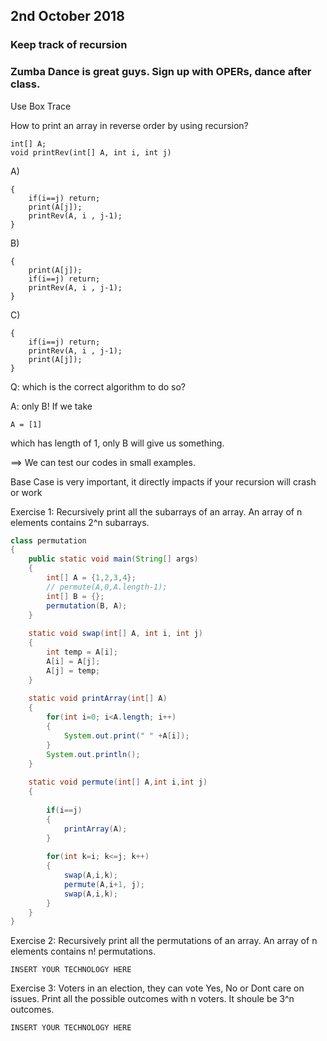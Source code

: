 ## 2nd October 2018 ##

### Keep track of recursion ####

### Zumba Dance is great guys. Sign up with OPERs, dance after class. ###

Use Box Trace

How to print an array in reverse order by using recursion?

```
int[] A;
void printRev(int[] A, int i, int j)
```

A)
```
{
    if(i==j) return;
    print(A[j]);
    printRev(A, i , j-1);
}
```
B)
```
{
    print(A[j]);
    if(i==j) return;
    printRev(A, i , j-1);
}
```
C)
```
{
    if(i==j) return;
    printRev(A, i , j-1);
    print(A[j]);
}
```

Q: which is the correct algorithm to do so?

A: only B! If we take 
```
A = [1]
```
which has length of 1, only B will give us something.

==> We can test our codes in small examples.


Base Case is very important, it directly impacts if your recursion will crash or work

Exercise 1: Recursively print all the subarrays of an array. An array of n elements contains 2^n subarrays.

```java
class permutation
{
    public static void main(String[] args)
    {
        int[] A = {1,2,3,4};
        // permute(A,0,A.length-1);
        int[] B = {};
        permutation(B, A);
    }
    
    static void swap(int[] A, int i, int j)
    {
        int temp = A[i];
        A[i] = A[j];
        A[j] = temp;
    }
    
    static void printArray(int[] A)
    {
        for(int i=0; i<A.length; i++)
        {
            System.out.print(" " +A[i]); 
        }
        System.out.println();
    }
    
    static void permute(int[] A,int i,int j)
    {
        
        if(i==j)
        {
            printArray(A);
        }
        
        for(int k=i; k<=j; k++)
        {
            swap(A,i,k);
            permute(A,i+1, j);
            swap(A,i,k);
        }
    }
}
```

Exercise 2: Recursively print all the permutations of an array. An array of n elements contains n! permutations.
```
INSERT YOUR TECHNOLOGY HERE
```

Exercise 3: Voters in an election, they can vote Yes, No or Dont care on issues. Print all the possible outcomes with n voters. It shoule be 3^n outcomes.
```
INSERT YOUR TECHNOLOGY HERE
```